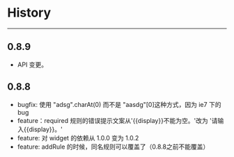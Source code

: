 # History

---

## 0.8.9

*   API 变更。

## 0.8.8

*   bugfix: 使用 "adsg".charAt(0) 而不是 "aasdg"[0]这种方式，因为 ie7 下的 bug
*   feature：required 规则的错误提示文案从'{{display}}不能为空。'改为 '请输入{{display}}。'
*   feature: 对 widget 的依赖从 1.0.0 变为 1.0.2
*   feature: addRule 的时候，同名规则可以覆盖了（0.8.8之前不能覆盖）
